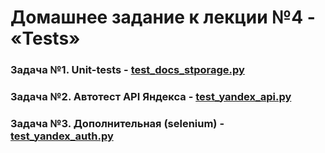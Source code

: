 # Домашнее задание к лекции №4 - «Tests»

### Задача №1. Unit-tests - [test_docs_stporage.py](test_docs_stporage.py)
### Задача №2. Автотест API Яндекса - [test_yandex_api.py](test_yandex_api.py)
### Задача №3. Дополнительная (selenium) - [test_yandex_auth.py](test_yandex_auth.py)
